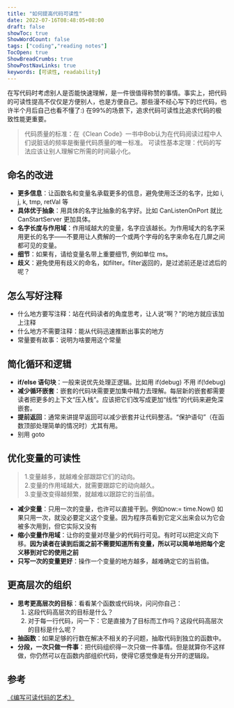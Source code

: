 ```yaml
---
title: "如何提高代码可读性"
date: 2022-07-16T08:48:05+08:00
draft: false
showToc: true
ShowWordCount: false
tags: ["coding","reading notes"]
TocOpen: true
ShowBreadCrumbs: true
ShowPostNavLinks: true
keywords: [可读性, readability]
---
```


在写代码时考虑别人是否能快速理解，是一件很值得称赞的事情。事实上，把代码的可读性提高不仅仅是方便别人，也是方便自己。那些漫不经心写下的烂代码，也许半个月后自己也看不懂了:)
在99%的场景下，追求代码可读性比追求代码的极致性能更重要。

> 代码质量的标准：在《Clean Code》一书中Bob认为在代码阅读过程中人们说脏话的频率是衡量代码质量的唯一标准。
> 可读性基本定理：代码的写法应该让别人理解它所需的时间最小化。


## 命名的改进

- **更多信息**：让函数名和变量名承载更多的信息，避免使用泛泛的名字，比如 i, j, k, tmp, retVal 等
- **具体优于抽象**：用具体的名字比抽象的名字好。比如 CanListenOnPort 就比 CanStartServer 更加具体。
- **名字长度与作用域**：作用域越大的变量，名字应该越长。为作用域大的名字采用更长的名字——不要用让人费解的一个或两个字母的名字来命名在几屏之间都可见的变量。
- **细节**：如果有，请给变量名带上重要细节, 例如单位 ms。
- **歧义**：避免使用有歧义的命名，如filter。filter返回的，是过滤前还是过滤后的呢？

## 怎么写好注释

- 什么地方要写注释：站在代码读者的角度思考，让人说“啊？”的地方就应该加上注释
- 什么地方不需要注释：能从代码迅速推断出事实的地方
- 常量要有故事：说明为啥要用这个常量

## 简化循环和逻辑

- **if/else 语句块**：一般来说优先处理正逻辑。比如用 if(debug) 不用 if(!debug)
- **减少循环嵌套**：嵌套的代码块需要更加集中精力去理解。每层新的嵌套都需要读者把更多的上下文“压入栈”。应该把它们改写成更加“线性”的代码来避免深嵌套。
- **提前返回**：通常来讲提早返回可以减少嵌套并让代码整洁。“保护语句”（在函数顶部处理简单的情况时）尤其有用。
- 别用 goto

## 优化变量的可读性

> 1.变量越多，就越难全部跟踪它们的动向。  
> 2.变量的作用域越大，就需要跟踪它的动向越久。  
> 3.变量改变得越频繁，就越难以跟踪它的当前值。  

- **减少变量**：只用一次的变量，也许可以直接干到。例如now:= time.Now() 如果只用一次，就没必要定义这个变量。因为程序员看到它定义出来会以为它会被多次用到，但它实际又没有
- **缩小变量作用域**：让你的变量对尽量少的代码行可见。有时可以把定义向下移。**因为读者在读到后面之前不需要知道所有变量，所以可以简单地把每个定义移到对它的使用之前**
- **只写一次的变量更好**：操作一个变量的地方越多，越难确定它的当前值。

## 更高层次的组织

- **思考更高层次的目标**：看看某个函数或代码块，问问你自己：
  1. 这段代码高层次的目标是什么？  
  2. 对于每一行代码，问一下：它是直接为了目标而工作吗？这段代码高层次的目标是什么呢？  
- **抽函数**：如果足够的行数在解决不相关的子问题，抽取代码到独立的函数中。  
- **分段，一次只做一件事**：把代码组织得一次只做一件事情。但是就算你不这样做，你仍然可以在函数内部组织代码，使得它感觉像是有分开的逻辑段。

## 参考

[《编写可读代码的艺术》](https://book.douban.com/subject/10797189/)